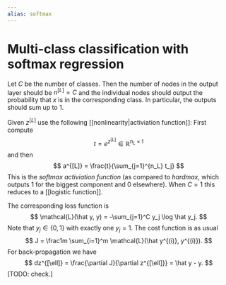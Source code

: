 ```yaml
---
alias: softmax
---
```

# Multi-class classification with softmax regression

Let $C$ be the number of classes. Then the number of nodes in the output layer should be $n^{[L]} = C$ and the individual nodes should output the probability that $x$ is in the corresponding class. In particular, the outputs should sum up to $1$.

Given $z^{[L]}$ use the following [[nonlinearity|activiation function]]: First compute
$$
	t = e^{z^{[L]}} \in \mathbb{R}^{n_L \times 1}
$$
and then
$$
	a^{[L]} = \frac{t}{\sum_{j=1}^{n_L} t_j}
$$
This is the *softmax activiation function* (as compared to *hardmax*, which outputs $1$ for the biggest component and $0$ elsewhere). When $C=1$ this reduces to a [[logistic function]].

The corresponding loss function is
$$
	\mathcal{L}(\hat y, y) = -\sum_{j=1}^C y_j \log \hat y_j.
$$
Note that $y_j \in \{0,1\}$ with exactly one $y_j = 1$. The cost function is as usual
$$
	J = \frac1m \sum_{i=1}^m \mathcal{L}(\hat y^{(i)}, y^{(i)}).
$$
For back-propagation we have
$$
	dz^{[\ell]} = \frac{\partial J}{\partial z^{[\ell]}} = \hat y - y.
$$
[TODO: check.]